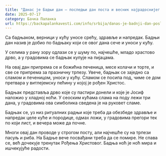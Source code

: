 ```yaml
---
title: "Данас је Бадњи дан – последњи дан поста и весник најрадоснијег празника"
date: 2025-07-17
category: Бачка Паланка
url: https://backapalankavesti.com/info/srbija/danas-je-badnji-dan-poslednji-dan-posta-i-vesnik-najradosnijeg-praznika/
---
```


Са бадњаком, верници у кућу уносе срећу, здравље и напредак. Бадњи дан назив је добио по бадњаку који се овог дана сече и уноси у кућу.

У селима у рану зору одлази се у шуму по, најчешће, младо храстово дрво, а у градовима се бадњак купује на пијацама.

На овај дан припрема се и божићна печеница, месе колачи и торте, и све се припрема за празничну трпезу. Увече, бадњак се заједно са сламом и печеницом, уноси у кућу. Сламом се посипа под, чиме се дом претвара у витлејемску пећину у којој је рођен Христос.

Бадњак представља дрво које су пастири донели и које је Јосиф наложио у хладној ноћи. У сеоским кућама слама на поду лежи три дана, у градовима ова симболика сведена је на руковет сламе.

Бадњак се, уз низ ритуалних радњи које треба да обезбеде здравље и напредак целе куће и породице, одмах ложи, у градовима прегори тек по који лист, и вечера може да почне.

Многи овај дан проводе у строгом посту, али најчешће су на трпези пасуљ и риба. На Бадње вече посвађани треба да се помире. Не спава се, већ дочекује тренутак Рођења Христовог. Бадња ноћ је ноћ мира и ишчекујуће радости.
